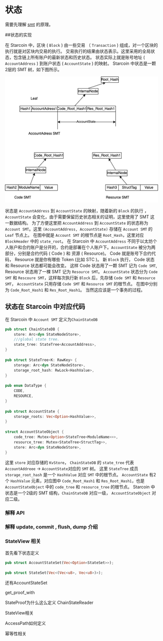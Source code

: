 # 状态

需要先理解 [smt](05-smt.md) 的原理。

##状态的实现

在 Starcoin 中，区块 ( `Block` ) 由一些交易 （ `Transaction` ) 组成，对一个区块的执行就是对区块内交易的执行。
交易执行的结果由状态表示。这里采用的全局状态，包含链上所有账户的最新状态和历史状态。
状态实际上就是账号地址 ( `AccountAddress` ) 到账户状态 ( `AccountState` ) 的映射。
Starcoin 中状态是一颗2层的 SMT 树，如下图所示。

![two_level_state.png](../../../../../static/img/state/two_level_state.png)

状态是 `AccountAddress` 到 `AccountState` 的映射，随着新的 `Block` 的执行 ， `AccountState` 会变化，由于需要保留历史状态相关的证明，这里使用了 SMT 这一数据结构。
为了方便这里把 `AccountAddress` 到 `AccountState` 的状态称为 `Account SMT`。这里 `(AccountAddress, AccountState)` 存储在 `Account SMT` 的 `Leaf` 节点上。
在图中就是 `Account SMT` 的根节点是 `Root_Hash`，这里对应 `BlockHeader` 中的 `state_root`。
在 Starcoin 中 `AccountAddress` 不同于以太坊个人账户和合约账户是分开的，合约是部署在个人账户下。`AccountState` 被分为两部分，分别是合约代码 ( Code ) 和 资源 ( Resource)。
Code 就是账号下合约代码， Resource 就是你有哪些 Token (比如 STC )。
新 `Block` 执行， Code 状态和 Resource 状态都可能会改变。
这样 Code 状态用了一颗 SMT 记为 `Code SMT`, Resource 状态用了一棵 SMT 记为 `Resource SMT`。
`AccountState` 状态分为 `Code SMT` 和 `Rescoure SMT`，这样每次执行新 `Block` 后，先存储 `Code SMT` 和 `Resource SMT`， `AccountState` 只用存储 `Code SMT` 和 `Resource SMT` 的根节点。
在图中分别为 `Code_Root_Hash1` 和 `Res_Root_Hash1`。
当然这应该是一个事务的过程。

## 状态在 Starcoin 中对应代码

在 Starcoin 中 `Account SMT` 定义为`ChainStateDB`
```rust
pub struct ChainStateDB {
    store: Arc<dyn StateNodeStore>,
    ///global state tree.
    state_tree: StateTree<AccountAddress>,
}

pub struct StateTree<K: RawKey> {
    storage: Arc<dyn StateNodeStore>,
    storage_root_hash: RwLock<HashValue>,
}

pub enum DataType {
    CODE,
    RESOURCE,
}

pub struct AccountState {
    storage_roots: Vec<Option<HashValue>>,
}

struct AccountStateObject {
    code_tree: Mutex<Option<StateTree<ModuleName>>>,
    resource_tree: Mutex<StateTree<StructTag>>,
    store: Arc<dyn StateNodeStore>,
}
```
这里 `store` 对应存储的 `KvStore`， `ChainStateDB` 的 `state_tree` 代表 `AccountAddreee` -> `AccountState`对应的 `SMT` 树。
这里 `StateTree` 成员 `storage_root_hash` 是一个 `HashValue` 对应 `SMT` 中的根节点。
`AccountState` 有2个 `HashValue` 元素，对应图中 `Code_Root_Hash1` 和 `Res_Root_Hash1`，也是 `AccountStateObject` 中的 `code_tree` 和 `resource_tree` 的根节点。
Starcoin 中状态是一个2级的 SMT 结构，`ChainStateDB` 对应一级， `AccountStateObject` 对应二级。


### 解释 API

### 解释 update, commit , flush, dump 介绍


### StateView 相关



首先看下状态定义
```rust
pub struct AccountStateSet(Vec<Option<StateSet>>);

pub struct StateSet(Vec<(Vec<u8>, Vec<u8>)>);
```

还有AccountStateSet

get_proof_with

StateProof为什么这么定义
ChainStateReader

StateView相关

AccessPath如何定义

幂等性相关